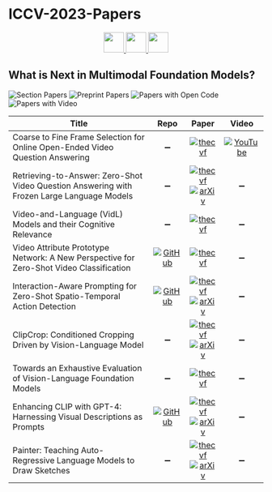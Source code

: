 # ICCV-2023-Papers

<div align="center">
    <a href="https://github.com/DmitryRyumin/ICCV-2023-Papers/blob/main/sections/visual-inductive-priors-for-data-efficient-dl-w.md">
        <img src="https://cdn.jsdelivr.net/gh/DmitryRyumin/NewEraAI-Papers@main/images/left.svg" width="40" alt="" />
    </a>
    <a href="https://github.com/DmitryRyumin/ICCV-2023-Papers/">
        <img src="https://cdn.jsdelivr.net/gh/DmitryRyumin/NewEraAI-Papers@main/images/home.svg" width="40" alt="" />
    </a>
    <a href="https://github.com/DmitryRyumin/ICCV-2023-Papers/blob/main/sections/w-and-challenge-on-deepfake-analysis-and-detection.md">
        <img src="https://cdn.jsdelivr.net/gh/DmitryRyumin/NewEraAI-Papers@main/images/right.svg" width="40" alt="" />
    </a>
</div>

## What is Next in Multimodal Foundation Models?

![Section Papers](https://img.shields.io/badge/Section%20Papers-9-42BA16) ![Preprint Papers](https://img.shields.io/badge/Preprint%20Papers-soon-b31b1b) ![Papers with Open Code](https://img.shields.io/badge/Papers%20with%20Open%20Code-soon-1D7FBF) ![Papers with Video](https://img.shields.io/badge/Papers%20with%20Video-1-FF0000)

| **Title** | **Repo** | **Paper** | **Video** |
|-----------|:--------:|:---------:|:---------:|
| Coarse to Fine Frame Selection for Online Open-Ended Video Question Answering | :heavy_minus_sign: | [![thecvf](https://img.shields.io/badge/pdf-thecvf-7395C5.svg)](https://openaccess.thecvf.com/content/ICCV2023W/MMFM/papers/Nuthalapati_Coarse_to_Fine_Frame_Selection_for_Online_Open-Ended_Video_Question_ICCVW_2023_paper.pdf) | [![YouTube](https://img.shields.io/badge/YouTube-%23FF0000.svg?style=for-the-badge&logo=YouTube&logoColor=white)](https://www.youtube.com/watch?v=Qw81xaGh-O0) |
| Retrieving-to-Answer: Zero-Shot Video Question Answering with Frozen Large Language Models | :heavy_minus_sign: | [![thecvf](https://img.shields.io/badge/pdf-thecvf-7395C5.svg)](https://openaccess.thecvf.com/content/ICCV2023W/MMFM/papers/Pan_Retrieving-to-Answer_Zero-Shot_Video_Question_Answering_with_Frozen_Large_Language_Models_ICCVW_2023_paper.pdf) <br /> [![arXiv](https://img.shields.io/badge/arXiv-2306.11732-b31b1b.svg)](https://arxiv.org/abs/2306.11732) | :heavy_minus_sign: |
| Video-and-Language (VidL) Models and their Cognitive Relevance | :heavy_minus_sign: | [![thecvf](https://img.shields.io/badge/pdf-thecvf-7395C5.svg)](https://openaccess.thecvf.com/content/ICCV2023W/MMFM/papers/Zonneveld_Video-and-Language_VidL_models_and_their_cognitive_relevance_ICCVW_2023_paper.pdf) | :heavy_minus_sign: |
| Video Attribute Prototype Network: A New Perspective for Zero-Shot Video Classification | [![GitHub](https://img.shields.io/github/stars/bobo199830/VAPNet)](https://github.com/bobo199830/VAPNet) | [![thecvf](https://img.shields.io/badge/pdf-thecvf-7395C5.svg)](https://openaccess.thecvf.com/content/ICCV2023W/MMFM/papers/Wang_Video_Attribute_Prototype_Network_A_New_Perspective_for_Zero-Shot_Video_ICCVW_2023_paper.pdf) | :heavy_minus_sign: |
| Interaction-Aware Prompting for Zero-Shot Spatio-Temporal Action Detection | [![GitHub](https://img.shields.io/github/stars/webber2933/iCLIP)](https://github.com/webber2933/iCLIP) | [![thecvf](https://img.shields.io/badge/pdf-thecvf-7395C5.svg)](https://openaccess.thecvf.com/content/ICCV2023W/MMFM/papers/Huang_Interaction-Aware_Prompting_for_Zero-Shot_Spatio-Temporal_Action_Detection_ICCVW_2023_paper.pdf) <br /> [![arXiv](https://img.shields.io/badge/arXiv-2304.04688-b31b1b.svg)](https://arxiv.org/abs/2304.04688) | :heavy_minus_sign: |
| ClipCrop: Conditioned Cropping Driven by Vision-Language Model | :heavy_minus_sign: | [![thecvf](https://img.shields.io/badge/pdf-thecvf-7395C5.svg)](https://openaccess.thecvf.com/content/ICCV2023W/MMFM/papers/Zhong_ClipCrop_Conditioned_Cropping_Driven_by_Vision-Language_Model_ICCVW_2023_paper.pdf) <br /> [![arXiv](https://img.shields.io/badge/arXiv-2211.11492-b31b1b.svg)](https://arxiv.org/abs/2211.11492) | :heavy_minus_sign: |
| Towards an Exhaustive Evaluation of Vision-Language Foundation Models | :heavy_minus_sign: | [![thecvf](https://img.shields.io/badge/pdf-thecvf-7395C5.svg)](https://openaccess.thecvf.com/content/ICCV2023W/MMFM/papers/Salin_Towards_an_Exhaustive_Evaluation_of_Vision-Language_Foundation_Models_ICCVW_2023_paper.pdf) | :heavy_minus_sign: |
| Enhancing CLIP with GPT-4: Harnessing Visual Descriptions as Prompts | [![GitHub](https://img.shields.io/github/stars/mayug/VDT-Adapter)](https://github.com/mayug/VDT-Adapter) | [![thecvf](https://img.shields.io/badge/pdf-thecvf-7395C5.svg)](https://openaccess.thecvf.com/content/ICCV2023W/MMFM/papers/Maniparambil_Enhancing_CLIP_with_GPT-4_Harnessing_Visual_Descriptions_as_Prompts_ICCVW_2023_paper.pdf) <br /> [![arXiv](https://img.shields.io/badge/arXiv-2307.11661-b31b1b.svg)](https://arxiv.org/abs/2307.11661) | :heavy_minus_sign: |
| Painter: Teaching Auto-Regressive Language Models to Draw Sketches | :heavy_minus_sign: | [![thecvf](https://img.shields.io/badge/pdf-thecvf-7395C5.svg)](https://openaccess.thecvf.com/content/ICCV2023W/MMFM/papers/Pourreza_Painter_Teaching_Auto-Regressive_Language_Models_to_Draw_Sketches_ICCVW_2023_paper.pdf) <br /> [![arXiv](https://img.shields.io/badge/arXiv-2308.08520-b31b1b.svg)](https://arxiv.org/abs/2308.08520) | :heavy_minus_sign: |
